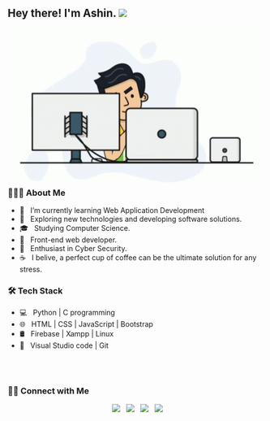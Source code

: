 <h2> Hey there! I'm Ashin. <img src="https://github.com/souvikguria98/souvikguria98/blob/master/Hi.gif" width="25"></h2>
<img align="right" alt="GIF" src="https://raw.githubusercontent.com/ashinberish/ashinberish/main/progamming.gif" width="500"/>

<h3> 👨🏻‍💻 About Me </h3>

- 🔭 &nbsp; I’m currently learning Web Application Development
- 🤔 &nbsp; Exploring new technologies and developing software solutions.
- 🎓 &nbsp; Studying Computer Science.
- 💼 &nbsp; Front-end web developer.
- 🌱 &nbsp; Enthusiast in Cyber Security.
- ☕ &nbsp; I belive, a perfect cup of coffee can be the ultimate solution for any stress. 

<h3>🛠 Tech Stack</h3>

- 💻 &nbsp; Python | C programming  
- 🌐 &nbsp; HTML | CSS | JavaScript | Bootstrap 
- 🛢 &nbsp; Firebase | Xampp | Linux
- 🔧 &nbsp; Visual Studio code | Git

<br>
</br>
<h3> 🤝🏻 Connect with Me </h3>

<p align="center">
&nbsp; <a href="https://twitter.com/ashinberish" target="_blank" rel="noopener noreferrer"><img src="https://img.icons8.com/plasticine/100/000000/twitter.png" width="50" /></a>  
&nbsp; <a href="https://www.instagram.com/ashinberish/" target="_blank" rel="noopener noreferrer"><img src="https://img.icons8.com/plasticine/100/000000/instagram-new.png" width="50" /></a>  
&nbsp; <a href="https://www.linkedin.com/in/" target="_blank" rel="noopener noreferrer"><img src="https://img.icons8.com/plasticine/100/000000/linkedin.png" width="50" /></a>
&nbsp; <a href="mailto:ashinberish@gmail.com" target="_blank" rel="noopener noreferrer"><img src="https://img.icons8.com/plasticine/100/000000/gmail.png"  width="50" /></a>
</p>
